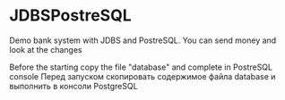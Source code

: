 # JDBSPostreSQL
Demo bank system with JDBS and PostreSQL.
You can send money and look at the changes

Before the starting copy the file "database" and complete in PostreSQL console
Перед запуском скопировать содержимое файла database и выполнить в консоли PostgreSQL
